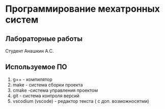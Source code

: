 #  Программирование мехатронных систем

## Лабораторные работы

Студент Анашкин А.С.

## Используемое ПО

1. g++ - компилятор
2. make - система сборки проекта
3. cmake -система управления проектом
4. git - система контроля версий
5. vscodium (vscode) - редактор текста ( с доп. возможносятми)